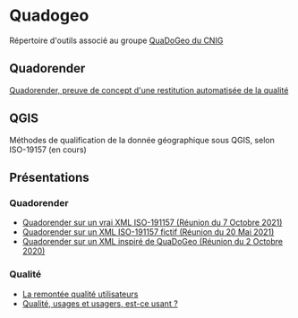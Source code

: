 # Quadogeo
Répertoire d'outils associé au groupe [QuaDoGeo du CNIG](http://cnig.gouv.fr/?page_id=18183)

## Quadorender
[Quadorender, preuve de concept d'une restitution automatisée de la qualité](QUADORENDER.md)

## QGIS
Méthodes de qualification de la donnée géographique sous QGIS, selon ISO-19157 (en cours)

## Présentations
### Quadorender
- [Quadorender sur un vrai XML ISO-191157 (Réunion du 7 Octobre 2021)](https://docs.google.com/presentation/d/1JLyhtKRqUqeOSJiULc1fYeCldKf3pZDN1cHfCfp-S5M/edit?usp=sharing)  
- [Quadorender sur un XML ISO-191157 fictif (Réunion du 20 Mai 2021)](https://docs.google.com/presentation/d/18nhTcNG3yMRsH8U5en4q56BwytKDEycApAB1HOnNDjc/edit?usp=sharing)  
- [Quadorender sur un XML inspiré de QuaDoGeo (Réunion du 2 Octobre 2020)](https://docs.google.com/presentation/d/1TCYm14_mcmfzSNTyCeLvuT42KIrhgTr3vMO6HzNbLOg/edit?usp=sharing)
### Qualité
- [La remontée qualité utilisateurs](https://docs.google.com/presentation/d/1QCJtAPdPrcjRj9KQZuyjjTQt4q-ZrH4tGYIh3JNODAc/edit?usp=sharing)
- [Qualité, usages et usagers, est-ce usant ?](https://drive.google.com/file/d/1Lx3LKOPJJZOkxrm-kApcTmUiupYhQ5kD/view)
